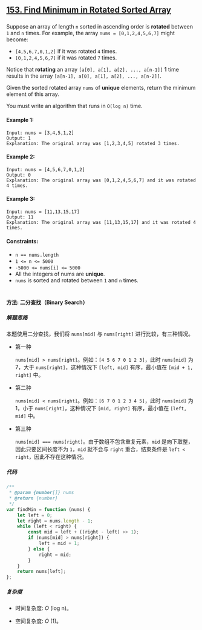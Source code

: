 ## [153. Find Minimum in Rotated Sorted Array](https://leetcode.com/problems/find-minimum-in-rotated-sorted-array/)

###

Suppose an array of length `n` sorted in ascending order is **rotated** between `1` and `n` times. For example, the array `nums = [0,1,2,4,5,6,7]` might become:

-   `[4,5,6,7,0,1,2]` if it was rotated `4` times.
-   `[0,1,2,4,5,6,7]` if it was rotated `7` times.

Notice that **rotating** an array `[a[0], a[1], a[2], ..., a[n-1]]` **1** time results in the array `[a[n-1], a[0], a[1], a[2], ..., a[n-2]]`.

Given the sorted rotated array `nums` of **unique** elements, return the minimum element of this array.

You must write an algorithm that runs in `O(log n)` time.

#### Example 1:

```
Input: nums = [3,4,5,1,2]
Output: 1
Explanation: The original array was [1,2,3,4,5] rotated 3 times.
```

#### Example 2:

```
Input: nums = [4,5,6,7,0,1,2]
Output: 0
Explanation: The original array was [0,1,2,4,5,6,7] and it was rotated 4 times.
```

#### Example 3:

```
Input: nums = [11,13,15,17]
Output: 11
Explanation: The original array was [11,13,15,17] and it was rotated 4 times.
```

#### Constraints:

-   `n == nums.length`
-   `1 <= n <= 5000`
-   `-5000 <= nums[i] <= 5000`
-   All the integers of nums are **unique**.
-   `nums` is sorted and rotated between `1` and `n` times.

#

#### 方法: 二分查找（Binary Search）

##### 解题思路

本题使用二分查找，我们将 `nums[mid]` 与 `nums[right]` 进行比较，有三种情况。

-   第一种

    `nums[mid] > nums[right]`。例如：`[4 5 6 7 0 1 2 3]`，此时 `nums[mid]` 为 7，大于 `nums[right]`，这种情况下 `[left, mid]` 有序，最小值在 `[mid + 1, right]` 中。

-   第二种

    `nums[mid] < nums[right]`。例如：`[6 7 0 1 2 3 4 5]`，此时 `nums[mid]` 为 1，小于 `nums[right]`，这种情况下 `[mid, right]` 有序，最小值在 `[left, mid]` 中。

-   第三种

    `nums[mid] === nums[right]`。由于数组不包含重复元素，`mid` 是向下取整，因此只要区间长度不为 `1`，`mid` 就不会与 `right` 重合，结束条件是 `left < right`，因此不存在这种情况。

##### 代码

```JavaScript []
/**
 * @param {number[]} nums
 * @return {number}
 */
var findMin = function (nums) {
    let left = 0;
    let right = nums.length - 1;
    while (left < right) {
        const mid = left + ((right - left) >> 1);
        if (nums[mid] > nums[right]) {
            left = mid + 1;
        } else {
            right = mid;
        }
    }
    return nums[left];
};
```

##### 复杂度

-   时间复杂度: _O_ (log n)。

-   空间复杂度: _O_ (1)。
